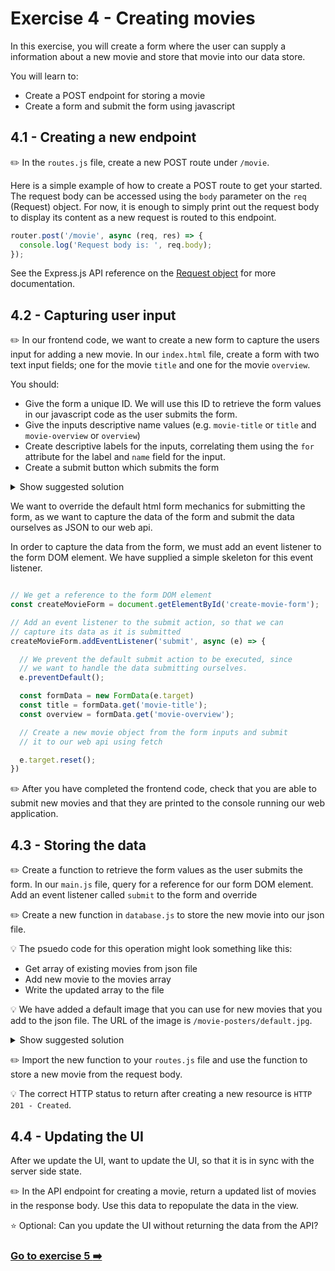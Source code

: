 # Exercise 4 - Creating movies

In this exercise, you will create a form where the user can supply a information about a new movie and store that movie into our data store. 

You will learn to:
- Create a POST endpoint for storing a movie 
- Create a form and submit the form using javascript

## 4.1 - Creating a new endpoint

:pencil2: In the `routes.js` file, create a new POST route under `/movie`.

Here is a simple example of how to create a POST route to get your started. The request body can be accessed using the `body` parameter on the `req` (Request) object. For now, it is enough to simply print out the request body to display its content as a new request is routed to this endpoint.
  
```javascript
router.post('/movie', async (req, res) => {
  console.log('Request body is: ', req.body);
});
```

See the Express.js API reference on the [Request object](https://expressjs.com/en/4x/api.html#req) for more documentation.

## 4.2 - Capturing user input

:pencil2: In our frontend code, we want to create a new form to capture the users input for adding a new movie. 
In our `index.html` file, create a form with two text input fields; one for the movie `title` and one for the movie `overview`. 

You should:
- Give the form a unique ID. We will use this ID to retrieve the form values in our javascript code as the user submits the form.
- Give the inputs descriptive name values (e.g. `movie-title` or `title` and `movie-overview` or `overview`) 
- Create descriptive labels for the inputs, correlating them using the `for` attribute for the label and `name` field for the input. 
- Create a submit button which submits the form 

<details>
  <summary>Show suggested solution</summary>

  ```html
    <form id="create-movie-form">
      <div class="input-container">
          <label for="movie-title">Title</label>
          <div class="flex">
              <input type="text" name="movie-title" />
          </div>
      </div>
      <div class="input-container">
          <label for="movie-overview">Overview</label>
          <div class="flex">
              <textarea type="text" name="movie-overview"></textarea>
          </div>
      </div>
      <input type="submit" value="Save" class="btn-submit" />
    </form>
  ```
</details>

We want to override the default html form mechanics for submitting the form, as we want to capture the data of the form and submit the data ourselves as JSON to our web api.

In order to capture the data from the form, we must add an event listener to the form DOM element. 
We have supplied a simple skeleton for this event listener.

```javascript

// We get a reference to the form DOM element
const createMovieForm = document.getElementById('create-movie-form');

// Add an event listener to the submit action, so that we can
// capture its data as it is submitted
createMovieForm.addEventListener('submit', async (e) => {

  // We prevent the default submit action to be executed, since
  // we want to handle the data submitting ourselves.
  e.preventDefault();

  const formData = new FormData(e.target)
  const title = formData.get('movie-title');
  const overview = formData.get('movie-overview');

  // Create a new movie object from the form inputs and submit 
  // it to our web api using fetch

  e.target.reset();
})
```

:pencil2: After you have completed the frontend code, check that you are able to submit new movies and that they are printed to the console running our web application. 

## 4.3 - Storing the data

:pencil2: Create a function to retrieve the form values as the user submits the form. 
In our `main.js` file, query for a reference for our form DOM element. Add an event listener called `submit` to the form and override

:pencil2: Create a new function in `database.js` to store the new movie into our json file. 

:bulb: The psuedo code for this operation might look something like this: 
- Get array of existing movies from json file
- Add new movie to the movies array
- Write the updated array to the file

:bulb: We have added a default image that you can use for new movies that you add to the json file. The URL of the image is `/movie-posters/default.jpg`.

<details>
  <summary>Show suggested solution</summary>

  ```javascript
  export const insertMovie = async (movie) => {
    const movies = await getMovies();
    const id = movies.length;
    const posterUrl = '/movie-posters/default.jpg';

    const updatedMovies = [...movies, {id, posterUrl, ...movie}];
    await fs.writeFile(dataFilePath, JSON.stringify(updatedMovies, null, 2));
  }
  ```
</details>

:pencil2: Import the new function to your `routes.js` file and use the function to store a new movie from the request body. 

:bulb: The correct HTTP status to return after creating a new resource is `HTTP 201 - Created`. 

## 4.4 - Updating the UI 

After we update the UI, want to update the UI, so that it is in sync with the server side state. 

:pencil2: In the API endpoint for creating a movie, return a updated list of movies in the response body. Use this data to repopulate the data in the view. 

:star: Optional: Can you update the UI without returning the data from the API? 

### [Go to exercise 5 :arrow_right:](../exercise-5/README.md)